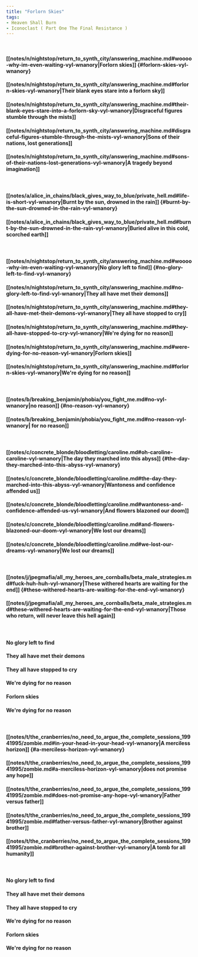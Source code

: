 ```yaml
---
title: "Forlorn Skies"
tags:
- Heaven Shall Burn
- Iconoclast ( Part One The Final Resistance )
---
```

&nbsp;
#### [[notes/n/nightstop/return_to_synth_city/answering_machine.md#woooo-why-im-even-waiting-vyl-wnanory|Forlorn skies]] {#forlorn-skies-vyl-wnanory}
#### [[notes/n/nightstop/return_to_synth_city/answering_machine.md#forlorn-skies-vyl-wnanory|Their blank eyes stare into a forlorn sky]]
#### [[notes/n/nightstop/return_to_synth_city/answering_machine.md#their-blank-eyes-stare-into-a-forlorn-sky-vyl-wnanory|Disgraceful figures stumble through the mists]]
#### [[notes/n/nightstop/return_to_synth_city/answering_machine.md#disgraceful-figures-stumble-through-the-mists-vyl-wnanory|Sons of their nations, lost generations]]
#### [[notes/n/nightstop/return_to_synth_city/answering_machine.md#sons-of-their-nations-lost-generations-vyl-wnanory|A tragedy beyond imagination]]
&nbsp;
#### [[notes/a/alice_in_chains/black_gives_way_to_blue/private_hell.md#life-is-short-vyl-wnanory|Burnt by the sun, drowned in the rain]] {#burnt-by-the-sun-drowned-in-the-rain-vyl-wnanory}
#### [[notes/a/alice_in_chains/black_gives_way_to_blue/private_hell.md#burnt-by-the-sun-drowned-in-the-rain-vyl-wnanory|Buried alive in this cold, scorched earth]]
&nbsp;
#### [[notes/n/nightstop/return_to_synth_city/answering_machine.md#woooo-why-im-even-waiting-vyl-wnanory|No glory left to find]] {#no-glory-left-to-find-vyl-wnanory}
#### [[notes/n/nightstop/return_to_synth_city/answering_machine.md#no-glory-left-to-find-vyl-wnanory|They all have met their demons]]
#### [[notes/n/nightstop/return_to_synth_city/answering_machine.md#they-all-have-met-their-demons-vyl-wnanory|They all have stopped to cry]]
#### [[notes/n/nightstop/return_to_synth_city/answering_machine.md#they-all-have-stopped-to-cry-vyl-wnanory|We're dying for no reason]]
#### [[notes/n/nightstop/return_to_synth_city/answering_machine.md#were-dying-for-no-reason-vyl-wnanory|Forlorn skies]]
#### [[notes/n/nightstop/return_to_synth_city/answering_machine.md#forlorn-skies-vyl-wnanory|We're dying for no reason]]
&nbsp;
#### [[notes/b/breaking_benjamin/phobia/you_fight_me.md#no-vyl-wnanory|no reason]] {#no-reason-vyl-wnanory}
#### [[notes/b/breaking_benjamin/phobia/you_fight_me.md#no-reason-vyl-wnanory|  for no reason]]
&nbsp;
#### [[notes/c/concrete_blonde/bloodletting/caroline.md#oh-caroline-caroline-vyl-wnanory|The day they marched into this abyss]] {#the-day-they-marched-into-this-abyss-vyl-wnanory}
#### [[notes/c/concrete_blonde/bloodletting/caroline.md#the-day-they-marched-into-this-abyss-vyl-wnanory|Wantoness and confidence affended us]]
#### [[notes/c/concrete_blonde/bloodletting/caroline.md#wantoness-and-confidence-affended-us-vyl-wnanory|And flowers blazoned our doom]]
#### [[notes/c/concrete_blonde/bloodletting/caroline.md#and-flowers-blazoned-our-doom-vyl-wnanory|We lost our dreams]]
#### [[notes/c/concrete_blonde/bloodletting/caroline.md#we-lost-our-dreams-vyl-wnanory|We lost our dreams]]
&nbsp;
#### [[notes/j/jpegmafia/all_my_heroes_are_cornballs/beta_male_strategies.md#fuck-huh-huh-vyl-wnanory|These withered hearts are waiting for the end]] {#these-withered-hearts-are-waiting-for-the-end-vyl-wnanory}
#### [[notes/j/jpegmafia/all_my_heroes_are_cornballs/beta_male_strategies.md#these-withered-hearts-are-waiting-for-the-end-vyl-wnanory|Those who return, will never leave this hell again]]
&nbsp;
#### No glory left to find
#### They all have met their demons
#### They all have stopped to cry
#### We're dying for no reason
#### Forlorn skies
#### We're dying for no reason
&nbsp;
#### [[notes/t/the_cranberries/no_need_to_argue_the_complete_sessions_19941995/zombie.md#in-your-head-in-your-head-vyl-wnanory|A merciless horizon]] {#a-merciless-horizon-vyl-wnanory}
#### [[notes/t/the_cranberries/no_need_to_argue_the_complete_sessions_19941995/zombie.md#a-merciless-horizon-vyl-wnanory|does not promise any hope]]
#### [[notes/t/the_cranberries/no_need_to_argue_the_complete_sessions_19941995/zombie.md#does-not-promise-any-hope-vyl-wnanory|Father versus father]]
#### [[notes/t/the_cranberries/no_need_to_argue_the_complete_sessions_19941995/zombie.md#father-versus-father-vyl-wnanory|Brother against brother]]
#### [[notes/t/the_cranberries/no_need_to_argue_the_complete_sessions_19941995/zombie.md#brother-against-brother-vyl-wnanory|A tomb for all humanity]]
&nbsp;
#### No glory left to find
#### They all have met their demons
#### They all have stopped to cry
#### We're dying for no reason
#### Forlorn skies
#### We're dying for no reason
